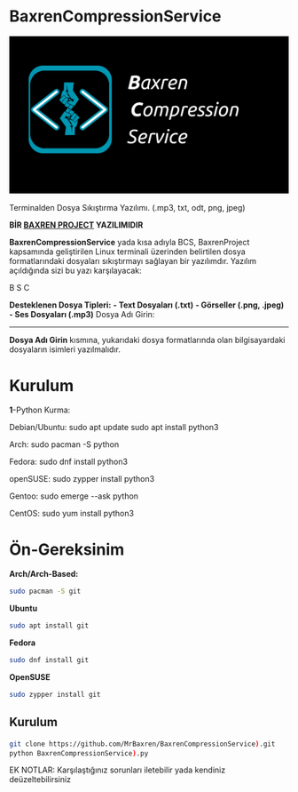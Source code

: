 # BaxrenCompressionService
![BaxrenCompressionService](logo.png)

Terminalden Dosya Sıkıştırma Yazılımı. (.mp3, txt, odt, png, jpeg)

**BİR [BAXREN PROJECT](https://github.com/MrBaxren/BaxrenProject) YAZILIMIDIR**

**BaxrenCompressionService** yada kısa adıyla BCS, BaxrenProject kapsamında geliştirilen Linux terminali üzerinden belirtilen dosya formatlarındaki dosyaları sıkıştırmayı sağlayan bir yazılımdır. Yazılım açıldığında sizi bu yazı karşılayacak:

B     S     C

**Desteklenen Dosya Tipleri:**
**- Text Dosyaları (.txt)**
**- Görseller (.png, .jpeg)**
**- Ses Dosyaları (.mp3)**
Dosya Adı Girin:
____________________________

**Dosya Adı Girin** kısmına, yukarıdaki dosya formatlarında olan bilgisayardaki dosyaların isimleri yazılmalıdır.

# Kurulum
**1**-Python Kurma:

Debian/Ubuntu: 
sudo apt update
sudo apt install python3

Arch:
sudo pacman -S python

Fedora:
sudo dnf install python3

openSUSE:
sudo zypper install python3

Gentoo:
sudo emerge --ask python

CentOS:
sudo yum install python3

# Ön-Gereksinim
**Arch/Arch-Based:**
```bash
sudo pacman -S git
```
**Ubuntu**
```bash
sudo apt install git
```
**Fedora**
```bash
sudo dnf install git
```
**OpenSUSE**
```bash
sudo zypper install git
```
## Kurulum
```bash
git clone https://github.com/MrBaxren/BaxrenCompressionService).git
python BaxrenCompressionService).py
```
EK NOTLAR: 
Karşılaştığınız sorunları iletebilir yada kendiniz deüzeltebilirsiniz


